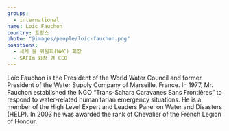 ```yaml
---
groups:
  - international
name: Loic Fauchon
country: 프랑스
photo: "@images/people/loic-fauchon.png"
positions:
  - 세계 물 위원회(WWC) 회장
  - SAFIm 회장 겸 CEO
---
```


Loïc Fauchon is the President of the World Water Council and former President of the Water Supply Company of Marseille, France. In 1977, Mr. Fauchon established the NGO “Trans-Sahara Caravanes Sans Frontières” to respond to water-related humanitarian emergency situations. He is a member of the High Level Expert and Leaders Panel on Water and Disasters (HELP). In 2003 he was awarded the rank of Chevalier of the French Legion of Honour.
